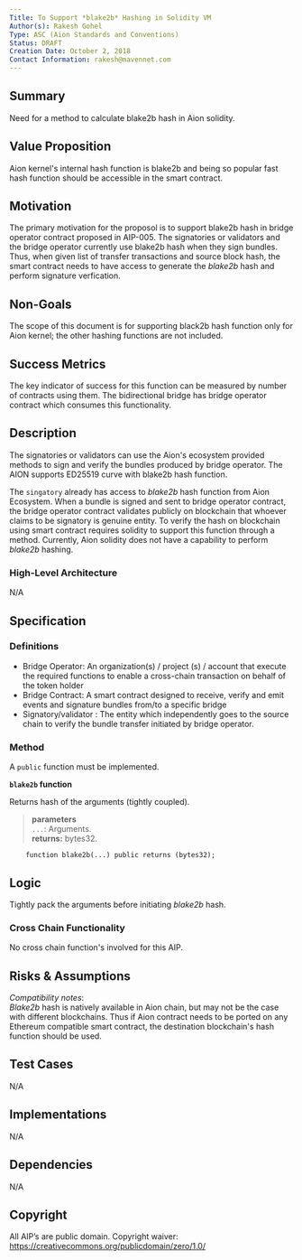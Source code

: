 ```yaml
---
Title: To Support *blake2b* Hashing in Solidity VM 
Author(s): Rakesh Gohel
Type: ASC (Aion Standards and Conventions)
Status: DRAFT
Creation Date: October 2, 2018
Contact Information: rakesh@mavennet.com
---
```


## Summary

Need for a method to calculate blake2b hash in Aion solidity.

## Value Proposition

Aion kernel's internal hash function is blake2b and being so popular fast hash function should be accessible in the smart contract.

## Motivation

The primary motivation for the proposol is to support blake2b hash in bridge operator contract proposed in AIP-005. The signatories or validators and the bridge operator currently use blake2b hash when they sign bundles. Thus, when given list of transfer transactions and source block hash, the smart contract needs to have access to generate the *blake2b* hash and perform signature verfication.

## Non-Goals

The scope of this document is for supporting black2b hash function only for Aion kernel; the other hashing functions are not included. 

## Success Metrics

The key indicator of success for this function can be measured by number of contracts using them. The bidirectional bridge has bridge operator contract which consumes this functionality.

## Description

The signatories or validators can use the Aion's ecosystem provided methods to sign and verify the bundles produced by bridge operator. The AION supports ED25519 curve with blake2b hash function.

The `singatory` already has access to *blake2b* hash function from Aion Ecosystem. When a bundle is signed and sent to bridge operator contract, the bridge operator contract validates publicly on blockchain that whoever claims to be signatory is genuine entity. To verify the hash on blockchain using smart contract requires solidity to support this function through a method. Currently, Aion solidity does not have a capability to perform *blake2b* hashing.

### High-Level Architecture
N/A

## Specification

### Definitions

- Bridge Operator: An organization(s) / project (s) / account that execute the required functions to enable a cross-chain transaction on behalf of the token holder
- Bridge Contract: A smart contract designed to receive, verify and emit events and signature bundles from/to a specific bridge
- Signatory/validator : The entity which independently goes to the source chain to verify the bundle transfer initiated by bridge operator. 

### Method

A `public` function must be implemented.

**`blake2b` function**

Returns hash of the arguments (tightly coupled).

> **parameters**  
> `...`: Arguments.  
> **returns:** bytes32.

``` solidity
    function blake2b(...) public returns (bytes32);
```


## Logic

Tightly pack the arguments before initiating *blake2b* hash.

### Cross Chain Functionality

No cross chain function's involved for this AIP.

## Risks & Assumptions

*Compatibility notes*:  
*Blake2b* hash is natively available in Aion chain, but may not be the case with different blockchains. Thus if Aion contract needs to be ported on any Ethereum compatible smart contract, the destination blockchain's hash function should be used.

## Test Cases

N/A

## Implementations

N/A

## Dependencies

N/A

## Copyright

All AIP’s are public domain. Copyright waiver: https://creativecommons.org/publicdomain/zero/1.0/
